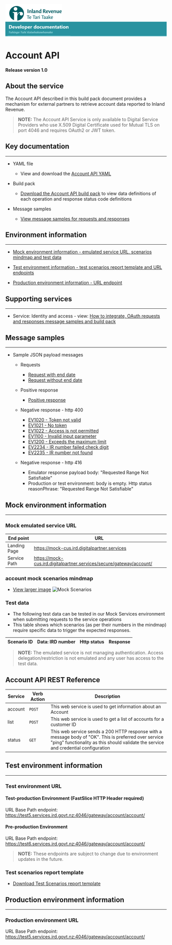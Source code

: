 
![IRD logo](../../Images/IRlogo.gif)
![Software Dev](../../Images/SoftwareDev.png)

# Account API 

#### Release version 1.0


## About the service

The Account API described in this build pack document provides a mechanism for external partners to retrieve account data reported to Inland Revenue.

>**NOTE:** The Account API Service is only available to Digital Service Providers who use X.509 Digital Certificate used for Mutual TLS on port 4046 and requires OAuth2 or JWT token.

## Key documentation
---
- YAML file
	- View and download the [Account API YAML](account%20API%202020-07-16.yaml)

- Build pack 
	- [Download the Account API build pack](Gateway%20Services%20Build%20pack%20-%20account%20API.pdf) to view data definitions of each operation and response status code definitions
	
- Message samples
	- [View message samples for requests and responses](#message-samples)


## Environment information
---
- [Mock environment information - emulated service URL, scenarios mindmap and test data](#mock-environment-information)

- [Test environment information - test scenarios report template and URL endpoints](#test-environment-information)

- [Production environment information - URL endpoint](#production-environment-information)


## Supporting services
---
- Service: Identity and access - view: [How to integrate, OAuth requests and responses message samples and build pack](https://github.com/InlandRevenue/Gateway_Services-Access/tree/master/Identity%20and%20Access)


## Message samples
---
* Sample JSON payload messages
	* Requests
	    * [Request with end date](sample%20messages/request_with_end_date.json)
	    * [Request without end date](sample%20messages/request_without_end_date.json)
	    
	* Positive response
	    * [Positive response](sample%20messages/response_positive_response.json)
	  
	* Negative response - http 400
	    * [EV1020 - Token not valid](sample%20messages/response_EV1020_token_is_not_valid.json)
	    * [EV1021 - No token](sample%20messages/response_EV1021_no_token.json)
	    * [EV1022 - Access is not permitted](sample%20messages/response_EV1022_access_is_not_permitted.json)
	    * [EV1100 - Invalid input parameter](sample%20messages/response_EV1100_invalid_input_parameter.json)
	    * [EV1200 - Exceeds the maximum limit](sample%20messages/response_EV1200_exceed_the_max_limit.json)
	    * [EV2234 - IR number failed check digit](sample%20messages/response_EV2234_IR_failed_check_digit.json)
	    * [EV2235 - IR number not found](sample%20messages/response_EV2235_IR_not_found.json)
	    
	* Negative response - http 416
	    * Emulator response payload body: "Requested Range Not Satisfiable"
	    * Production or test environment: body is empty. Http status reasonPhrase: "Requested Range Not Satisfiable"


## Mock environment information
---
### Mock emulated service URL
| End point|  URL|
|--|--|
 Landing Page | https://mock-cus.ird.digitalpartner.services
 Service Path | https://mock-cus.ird.digitalpartner.services/secure/gateway/account/|

### account mock scenarios mindmap

- [View larger image](images/account%20API%20Emulator%20Mindmap.png)
![Mock Scenarios](images/Account%20API%20Emulator%20Mindmap.png)

### Test data

- The following test data can be tested in our Mock Services environment when submitting requests to the service operations
- This table shows which scenarios (as per their numbers in the mindmap) require specific data to trigger the expected responses.

Scenario ID | Data: IRD number | Http status | Response 
--- | --- | --- | ---


>**NOTE:** The emulated service is not managing authentication. Access delegation/restriction is not emulated and any user has access to the test data.

## Account API REST Reference

|Service| Verb Action| Description
| -- | -- | -- |
|account | `POST` | This web service is used to get information about an Account|
| list | `POST` | This web service is used to get a list of accounts for a customer ID |
| status | `GET` | This web service sends a 200 HTTP response with a message body of "OK". This is preferred over service "ping" functionality as this should validate the service and credential configuration |

## Test environment information
---
### Test environment URL

#### Test-production Environment (FastSlice HTTP Header required)

URL Base Path endpoint: https://test5.services.ird.govt.nz:4046/gateway/account/account/

#### Pre-production Environment

URL Base Path endpoint: https://test6.services.ird.govt.nz:4046/gateway/account/account/

>**NOTE:** These endpoints are subject to change due to environment updates in the future. 

### Test scenarios report template

- [Download Test Scenarios report template](Account%20API-%20Test%20Report%20Template.docx)

## Production environment information
---
### Production environment URL

URL Base Path endpoint: https://test5.services.ird.govt.nz:4046/gateway/account/account/
